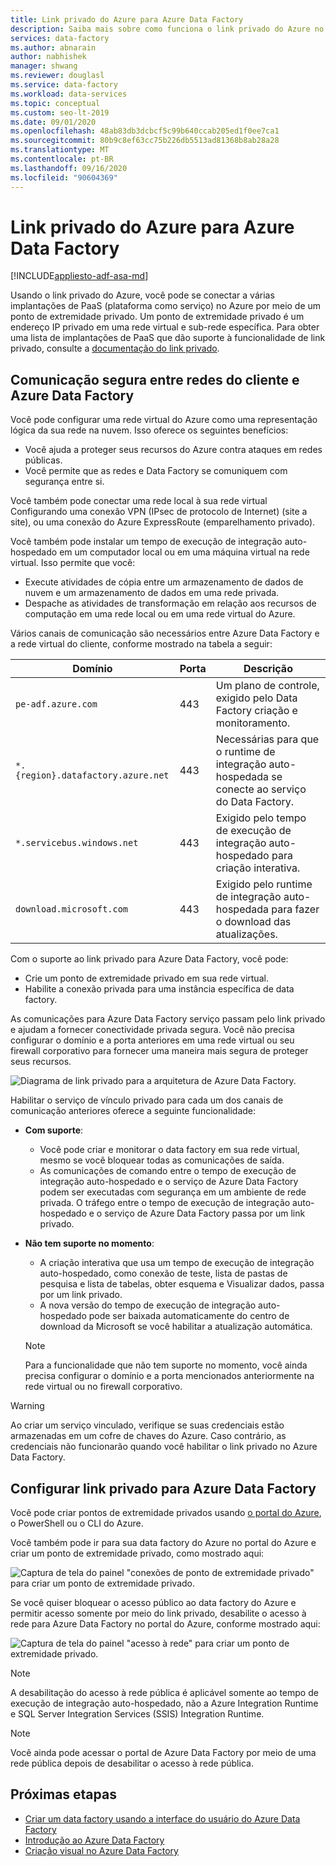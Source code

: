 ```yaml
---
title: Link privado do Azure para Azure Data Factory
description: Saiba mais sobre como funciona o link privado do Azure no Azure Data Factory.
services: data-factory
ms.author: abnarain
author: nabhishek
manager: shwang
ms.reviewer: douglasl
ms.service: data-factory
ms.workload: data-services
ms.topic: conceptual
ms.custom: seo-lt-2019
ms.date: 09/01/2020
ms.openlocfilehash: 48ab83db3dcbcf5c99b640ccab205ed1f0ee7ca1
ms.sourcegitcommit: 80b9c8ef63cc75b226db5513ad81368b8ab28a28
ms.translationtype: MT
ms.contentlocale: pt-BR
ms.lasthandoff: 09/16/2020
ms.locfileid: "90604369"
---
```

# <a name="azure-private-link-for-azure-data-factory"></a>Link privado do Azure para Azure Data Factory

[!INCLUDE[appliesto-adf-asa-md](includes/appliesto-adf-xxx-md.md)]

Usando o link privado do Azure, você pode se conectar a várias implantações de PaaS (plataforma como serviço) no Azure por meio de um ponto de extremidade privado. Um ponto de extremidade privado é um endereço IP privado em uma rede virtual e sub-rede específica. Para obter uma lista de implantações de PaaS que dão suporte à funcionalidade de link privado, consulte a [documentação do link privado](https://docs.microsoft.com/azure/private-link/). 

## <a name="secure-communication-between-customer-networks-and-azure-data-factory"></a>Comunicação segura entre redes do cliente e Azure Data Factory 
Você pode configurar uma rede virtual do Azure como uma representação lógica da sua rede na nuvem. Isso oferece os seguintes benefícios:
* Você ajuda a proteger seus recursos do Azure contra ataques em redes públicas.
* Você permite que as redes e Data Factory se comuniquem com segurança entre si. 

Você também pode conectar uma rede local à sua rede virtual Configurando uma conexão VPN (IPsec de protocolo de Internet) (site a site), ou uma conexão do Azure ExpressRoute (emparelhamento privado). 

Você também pode instalar um tempo de execução de integração auto-hospedado em um computador local ou em uma máquina virtual na rede virtual. Isso permite que você:
* Execute atividades de cópia entre um armazenamento de dados de nuvem e um armazenamento de dados em uma rede privada.
* Despache as atividades de transformação em relação aos recursos de computação em uma rede local ou em uma rede virtual do Azure. 

Vários canais de comunicação são necessários entre Azure Data Factory e a rede virtual do cliente, conforme mostrado na tabela a seguir:

| Domínio | Porta | Descrição |
| ---------- | -------- | --------------- |
| `pe-adf.azure.com` | 443 | Um plano de controle, exigido pelo Data Factory criação e monitoramento. |
| `*.{region}.datafactory.azure.net` | 443 | Necessárias para que o runtime de integração auto-hospedada se conecte ao serviço do Data Factory. |
| `*.servicebus.windows.net` | 443 | Exigido pelo tempo de execução de integração auto-hospedado para criação interativa. |
| `download.microsoft.com` | 443 | Exigido pelo runtime de integração auto-hospedada para fazer o download das atualizações. |

Com o suporte ao link privado para Azure Data Factory, você pode:
* Crie um ponto de extremidade privado em sua rede virtual.
* Habilite a conexão privada para uma instância específica de data factory. 

As comunicações para Azure Data Factory serviço passam pelo link privado e ajudam a fornecer conectividade privada segura. Você não precisa configurar o domínio e a porta anteriores em uma rede virtual ou seu firewall corporativo para fornecer uma maneira mais segura de proteger seus recursos.  

![Diagrama de link privado para a arquitetura de Azure Data Factory.](./media/data-factory-private-link/private-link-architecture.png)

Habilitar o serviço de vínculo privado para cada um dos canais de comunicação anteriores oferece a seguinte funcionalidade:
- **Com suporte**:
   - Você pode criar e monitorar o data factory em sua rede virtual, mesmo se você bloquear todas as comunicações de saída.
   - As comunicações de comando entre o tempo de execução de integração auto-hospedado e o serviço de Azure Data Factory podem ser executadas com segurança em um ambiente de rede privada. O tráfego entre o tempo de execução de integração auto-hospedado e o serviço de Azure Data Factory passa por um link privado. 
- **Não tem suporte no momento**:
   - A criação interativa que usa um tempo de execução de integração auto-hospedado, como conexão de teste, lista de pastas de pesquisa e lista de tabelas, obter esquema e Visualizar dados, passa por um link privado.
   - A nova versão do tempo de execução de integração auto-hospedado pode ser baixada automaticamente do centro de download da Microsoft se você habilitar a atualização automática.

   > [!NOTE]
   > Para a funcionalidade que não tem suporte no momento, você ainda precisa configurar o domínio e a porta mencionados anteriormente na rede virtual ou no firewall corporativo. 

> [!WARNING]
> Ao criar um serviço vinculado, verifique se suas credenciais estão armazenadas em um cofre de chaves do Azure. Caso contrário, as credenciais não funcionarão quando você habilitar o link privado no Azure Data Factory.

## <a name="set-up-private-link-for-azure-data-factory"></a>Configurar link privado para Azure Data Factory
Você pode criar pontos de extremidade privados usando [o portal do Azure](https://docs.microsoft.com/azure/private-link/create-private-endpoint-portal), o PowerShell ou o CLI do Azure.

Você também pode ir para sua data factory do Azure no portal do Azure e criar um ponto de extremidade privado, como mostrado aqui:

![Captura de tela do painel "conexões de ponto de extremidade privado" para criar um ponto de extremidade privado.](./media/data-factory-private-link/create-private-endpoint.png)


Se você quiser bloquear o acesso público ao data factory do Azure e permitir acesso somente por meio do link privado, desabilite o acesso à rede para Azure Data Factory no portal do Azure, conforme mostrado aqui:

![Captura de tela do painel "acesso à rede" para criar um ponto de extremidade privado.](./media/data-factory-private-link/disable-network-access.png)

> [!NOTE]
> A desabilitação do acesso à rede pública é aplicável somente ao tempo de execução de integração auto-hospedado, não a Azure Integration Runtime e SQL Server Integration Services (SSIS) Integration Runtime.

> [!NOTE]
> Você ainda pode acessar o portal de Azure Data Factory por meio de uma rede pública depois de desabilitar o acesso à rede pública.

## <a name="next-steps"></a>Próximas etapas

- [Criar um data factory usando a interface do usuário do Azure Data Factory](quickstart-create-data-factory-portal.md)
- [Introdução ao Azure Data Factory](introduction.md)
- [Criação visual no Azure Data Factory](author-visually.md)

